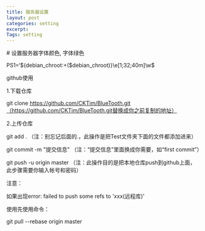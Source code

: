 ```yaml
---
title: 服务器设置
layout: post
categories: setting
excerpt: 
Tags: setting
---
```

\# 设置服务器字体颜色, 字体绿色

 PS1=‘${debian_chroot:+($debian_chroot)}\e[1;32;40m\]\w\$



github使用

1.下载仓库

git clone https://github.com/CKTim/BlueTooth.git（https://github.com/CKTim/BlueTooth.git替换成你之前复制的地址）

2.上传仓库

git add .        （注：别忘记后面的.，此操作是把Test文件夹下面的文件都添加进来）

git commit  -m  "提交信息"  （注：“提交信息”里面换成你需要，如“first commit”）

git push -u origin master   （注：此操作目的是把本地仓库push到github上面，此步骤需要你输入帐号和密码）

注意：

如果出现error: failed to push some refs to 'xxx(远程库)'

使用先使用命令：

git pull --rebase origin master
